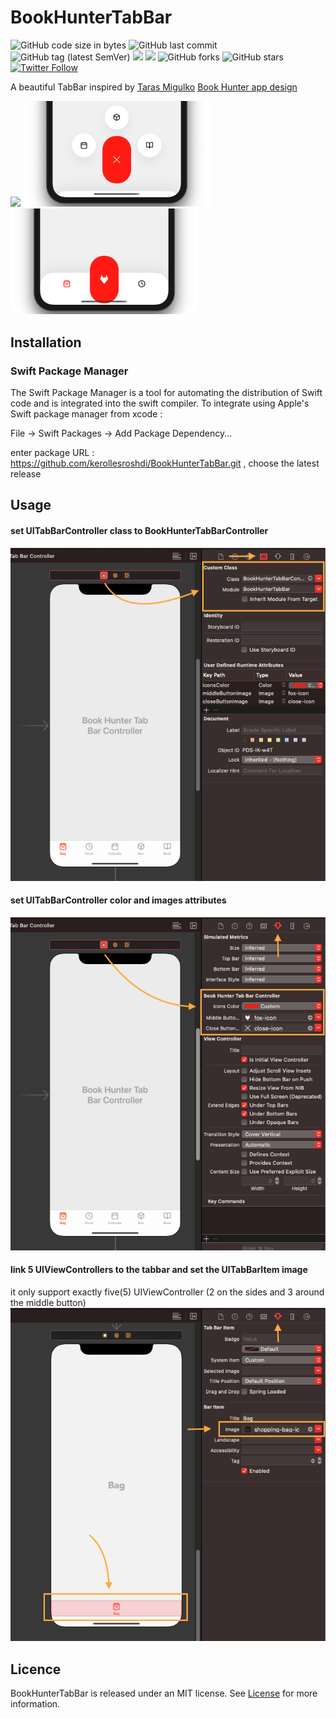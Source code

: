 # BookHunterTabBar

![GitHub code size in bytes](https://img.shields.io/github/languages/code-size/kerollesroshdi/BookHunterTabBar) ![GitHub last commit](https://img.shields.io/github/last-commit/kerollesroshdi/BookHunterTabBar) ![GitHub tag (latest SemVer)](https://img.shields.io/github/v/tag/kerollesroshdi/BookHunterTabBar?sort=semver) ![](https://img.shields.io/badge/Platform-iOS-orange) <img src="https://img.shields.io/badge/minimum%20iOS%20version-11-red"> 
![GitHub forks](https://img.shields.io/github/forks/kerollesroshdi/BookHunterTabBar?style=social) ![GitHub stars](https://img.shields.io/github/stars/kerollesroshdi/BookHunterTabBar?style=social) [![Twitter Follow](https://img.shields.io/twitter/follow/kerollesroshdi?style=social)](https://twitter.com/intent/follow?screen_name=kerollesroshdi)

A beautiful TabBar inspired by [Taras Migulko](https://dribbble.com/ui_migulko) [Book Hunter app design](https://dribbble.com/shots/6302734-Book-Hunter-app-design)

<img src="images/BookHunterTabBar.GIF" width="300"> <img src="images/BookHunterTabBar-01.png" width="300"> <img src="images/BookHunterTabBar-02.png" width="300"> 

## Installation
### Swift Package Manager
The Swift Package Manager is a tool for automating the distribution of Swift code and is integrated into the swift compiler.
To integrate using Apple's Swift package manager from xcode :

File -> Swift Packages -> Add Package Dependency... 

enter package URL : https://github.com/kerollesroshdi/BookHunterTabBar.git , choose the latest release

## Usage
#### set UITabBarController class to BookHunterTabBarController
<img src="images/UITabBar-class.png" width="600"> 

#### set UITabBarController color and images attributes 
<img src="images/UITabBar-color-images.png" width="600"> 

#### link 5 UIViewControllers to the tabbar and set the UITabBarItem image
it only support exactly five(5) UIViewController (2 on the sides and 3 around the middle button)
<img src="images/UITabBarItem-image.png" width="600"> 

## Licence
BookHunterTabBar is released under an MIT license. See [License](https://github.com/kerollesroshdi/BookHunterTabBar/blob/master/LICENSE) for more information.
